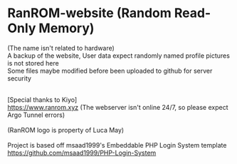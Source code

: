 # RanROM-website (Random Read-Only Memory)
(The name isn't related to hardware) <br>
A backup of the website, User data expect randomly named profile pictures is not stored here<br>
Some files maybe modified before been uploaded to github for server security<br><br>

[Special thanks to Kiyo]<br>
https://www.ranrom.xyz (The webserver isn't online 24/7, so please expect Argo Tunnel errors)
<br>
<br>
(RanROM logo is property of Luca May)
<br>
<br>
Project is based off msaad1999's Embeddable PHP Login System template https://github.com/msaad1999/PHP-Login-System
